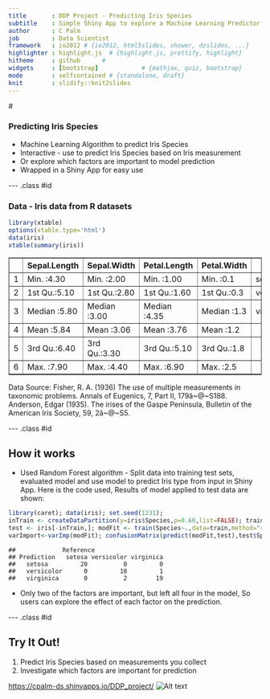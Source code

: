 ```yaml
---
title       : DDP Project - Predicting Iris Species
subtitle    : Simple Shiny App to explore a Machine Learning Predictor
author      : C Palm
job         : Data Scientist
framework   : io2012 # {io2012, html5slides, shower, dzslides, ...}
highlighter : highlight.js  # {highlight.js, prettify, highlight}
hitheme     : github      #
widgets     : [bootstrap]            # {mathjax, quiz, bootstrap}
mode        : selfcontained # {standalone, draft}
knit        : slidify::knit2slides
---
```


#<style>
#.title-slide {
 #    background-image: url(http://cjpalm.github.io/DDP_project/images/screenShot.jpg);
#   }
#</style>



### Predicting Iris Species

* Machine Learning Algorithm to predict Iris Species
* Interactive - use to predict Iris Species based on Iris measurement
*    Or explore which factors are important to model prediction
*  Wrapped in a Shiny App for easy use

--- .class #id
### Data - Iris data from R datasets

```r
library(xtable)
options(xtable.type='html')
data(iris)
xtable(summary(iris))
```

<!-- html table generated in R 3.1.1 by xtable 1.7-4 package -->
<!-- Thu Dec 18 18:00:52 2014 -->
<table border=1>
<tr> <th>  </th> <th>  Sepal.Length </th> <th>  Sepal.Width </th> <th>  Petal.Length </th> <th>  Petal.Width </th> <th>       Species </th>  </tr>
  <tr> <td align="right"> 1 </td> <td> Min.   :4.30   </td> <td> Min.   :2.00   </td> <td> Min.   :1.00   </td> <td> Min.   :0.1   </td> <td> setosa    :50   </td> </tr>
  <tr> <td align="right"> 2 </td> <td> 1st Qu.:5.10   </td> <td> 1st Qu.:2.80   </td> <td> 1st Qu.:1.60   </td> <td> 1st Qu.:0.3   </td> <td> versicolor:50   </td> </tr>
  <tr> <td align="right"> 3 </td> <td> Median :5.80   </td> <td> Median :3.00   </td> <td> Median :4.35   </td> <td> Median :1.3   </td> <td> virginica :50   </td> </tr>
  <tr> <td align="right"> 4 </td> <td> Mean   :5.84   </td> <td> Mean   :3.06   </td> <td> Mean   :3.76   </td> <td> Mean   :1.2   </td> <td>  </td> </tr>
  <tr> <td align="right"> 5 </td> <td> 3rd Qu.:6.40   </td> <td> 3rd Qu.:3.30   </td> <td> 3rd Qu.:5.10   </td> <td> 3rd Qu.:1.8   </td> <td>  </td> </tr>
  <tr> <td align="right"> 6 </td> <td> Max.   :7.90   </td> <td> Max.   :4.40   </td> <td> Max.   :6.90   </td> <td> Max.   :2.5   </td> <td>  </td> </tr>
   </table>
Data Source:
Fisher, R. A. (1936) The use of multiple measurements in taxonomic problems. Annals of Eugenics, 7, Part II, 179â~@~S188.
Anderson, Edgar (1935). The irises of the Gaspe Peninsula, Bulletin of the American Iris Society, 59, 2â~@~S5.

--- .class #id

## How it works

* Used Random Forest algorithm - Split data into training test sets, evaluated model and use model to predict Iris type from input in Shiny App.
Here is the code used, Results of model applied to test data are shown:

```r
library(caret); data(iris); set.seed(1231); 
inTrain <- createDataPartition(y=iris$Species,p=0.60,list=FALSE); train <- iris[inTrain,]; 
test <- iris[-inTrain,]; modFit <- train(Species~.,data=train,method="rf",verbose=FALSE); 
varImport<-varImp(modFit); confusionMatrix(predict(modFit,test),test$Species)$table
```

```
##             Reference
## Prediction   setosa versicolor virginica
##   setosa         20          0         0
##   versicolor      0         18         1
##   virginica       0          2        19
```
* Only two of the factors are important, but left all four in the model, So users can explore the effect of each factor on the prediction.



--- .class #id

## Try It Out!

1. Predict Iris Species based on measurements you collect
2. Investigate which factors are important for prediction

https://cpalm-ds.shinyapps.io/DDP_project/
![Alt text](assets/img/screenShot.jpg)

